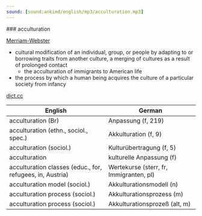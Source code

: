```yaml
---
sound: [sound:ankimd/english/mp3/acculturation.mp3]
---
```


\### acculturation

[Merriam-Webster](https://www.merriam-webster.com/dictionary/acculturation)

- cultural modification of an individual, group, or people by adapting to or borrowing traits from another culture, a merging of cultures as a result of prolonged contact
    - the acculturation of immigrants to American life
- the process by which a human being acquires the culture of a particular society from infancy

[dict.cc](https://www.dict.cc/acculturation)

| English        | German       |
| -------------- | ------------ |
| acculturation (Br) | Anpassung (f, 219) |
| acculturation (ethn., sociol., spec.) | Akkulturation (f, 9) |
| acculturation (sociol.) | Kulturübertragung (f, 5) |
| acculturation | kulturelle Anpassung (f) |
| acculturation classes (educ., for, refugees, in, Austria) | Wertekurse (sterr, fr, Immigranten, pl) |
| acculturation model (sociol.) | Akkulturationsmodell (n) |
| acculturation process (sociol.) | Akkulturationsprozess (m) |
| acculturation process (sociol.) | Akkulturationsprozeß (alt, m) |
